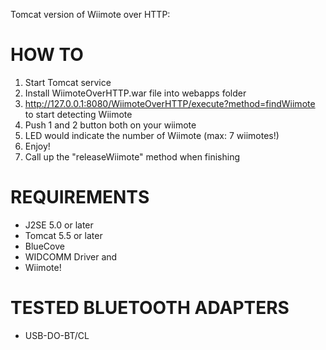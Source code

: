 Tomcat version of Wiimote over HTTP:

# HOW TO #

  1. Start Tomcat service
  1. Install WiimoteOverHTTP.war file into webapps folder
  1. http://127.0.0.1:8080/WiimoteOverHTTP/execute?method=findWiimote to start detecting Wiimote
  1. Push 1 and 2 button both on your wiimote
  1. LED would indicate the number of Wiimote (max: 7 wiimotes!)
  1. Enjoy!
  1. Call up the "releaseWiimote" method when finishing

# REQUIREMENTS #

  * J2SE 5.0 or later
  * Tomcat 5.5 or later
  * BlueCove
  * WIDCOMM Driver
and
  * Wiimote!

# TESTED BLUETOOTH ADAPTERS #

  * USB-DO-BT/CL